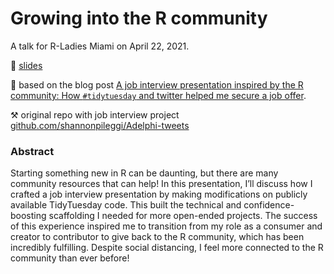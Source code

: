# Growing into the R community

A talk for R-Ladies Miami on April 22, 2021.

👀 [slides](https://shannonpileggi.github.io/growing-into-r/#1)


🔗 based on the blog post [A job interview presentation inspired by the R community:
How `#tidytuesday` and twitter helped me secure a job offer](https://www.pipinghotdata.com/posts/2020-08-30-a-job-interview-presentation-inspired-by-the-r-community/).

⚒️ original repo with job interview project [github.com/shannonpileggi/Adelphi-tweets](https://github.com/shannonpileggi/Adelphi-tweets)



### Abstract

Starting something new in R can be daunting, but there are many community resources that can help! In this presentation, I’ll discuss how I crafted a job interview presentation by making modifications on publicly available TidyTuesday code. This built the technical and confidence-boosting scaffolding I needed for more open-ended projects. The success of this experience inspired me to transition from my role as a consumer and creator to contributor to give back to the R community, which has been incredibly fulfilling. Despite social distancing, I feel more connected to the R community than ever before!